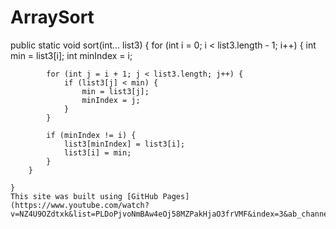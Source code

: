 # ArraySort




public static void sort(int... list3)
    {
        for (int i = 0; i < list3.length - 1; i++) {
            int min = list3[i];
            int minIndex = i;
            
            for (int j = i + 1; j < list3.length; j++) {
                if (list3[j] < min) {
                    min = list3[j];
                    minIndex = j;
                }
            }

            if (minIndex != i) {
                list3[minIndex] = list3[i];
                list3[i] = min;
            }
        }

    }
    This site was built using [GitHub Pages](https://www.youtube.com/watch?v=NZ4U9OZdtxk&list=PLDoPjvoNmBAw4eOj58MZPakHjaO3frVMF&index=3&ab_channel=ElzeroWebSchool).
